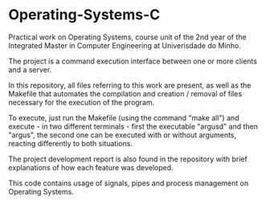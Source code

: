 # Operating-Systems-C

Practical work on Operating Systems, course unit of the 2nd year of the Integrated Master in Computer Engineering at Univerisdade do Minho.

The project is a command execution interface between one or more clients and a server.

In this repository, all files referring to this work are present, as well as the Makefile that automates the compilation and creation / removal of files necessary for the execution of the program.

To execute, just run the Makefile (using the command "make all") and execute - in two different terminals - first the executable "argusd" and then "argus", the second one can be executed with or without arguments, reacting differently to both situations.

The project development report is also found in the repository with brief explanations of how each feature was developed.

This code contains usage of signals, pipes and process management on Operating Systems.
